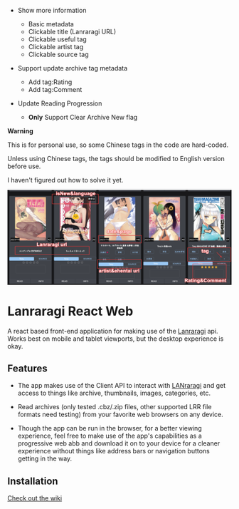 - Show more information
  - Basic metadata
  - Clickable title (Lanraragi URL)
  - Clickable useful tag
  - Clickable artist tag
  - Clickable source tag

- Support update archive tag metadata
  - Add tag:Rating
  - Add tag:Comment

- Update Reading Progression
  - **Only** Support Clear Archive New flag

**Warning**

This is for personal use, so some Chinese tags in the code are hard-coded.

Unless using Chinese tags, the tags should be modified to English version before use.

I haven't figured out how to solve it yet.

![](legend-Tony.png)


# Lanraragi React Web

A react based front-end application for making use of the [Lanraragi](https://github.com/Difegue/LANraragi) api. Works best on mobile and tablet viewports, but the desktop experience is okay.

## Features

- The app makes use of the Client API to interact with [LANraragi](https://github.com/Difegue/LANraragi) and get access to things like archive, thumbnails, images, categories, etc.

- Read archives (only tested .cbz/.zip files, other supported LRR file formats need testing) from your favorite web browsers on any device.

- Though the app can be run in the browser, for a better viewing experience, feel free to make use of the app's capabilities as a progressive web abb and download it on to your device for a cleaner experience without things like address bars or navigation buttons getting in the way.

## Installation

[Check out the wiki](https://github.com/hibikikuze4dan/lanraragi-react-web/wiki/Installation-and-Startup)
